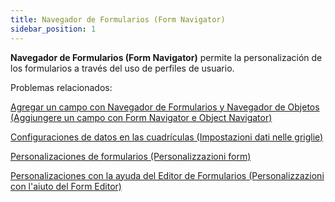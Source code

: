 ```yaml
---
title: Navegador de Formularios (Form Navigator)
sidebar_position: 1
---
```


**Navegador de Formularios (Form Navigator)** permite la personalización de los formularios a través del uso de perfiles de usuario.

Problemas relacionados:

 [Agregar un campo con Navegador de Formularios y Navegador de Objetos (Aggiungere un campo con Form Navigator e Object Navigator)](/docs/object-navigator/load-request-object)  

 [Configuraciones de datos en las cuadrículas (Impostazioni dati nelle griglie)](/docs/form-navigator/data-grid-settings)  

 [Personalizaciones de formularios (Personalizzazioni form)](/docs/guide/common/operations-with-data/form-customization-and-profiles-management)  

 [Personalizaciones con la ayuda del Editor de Formularios (Personalizzazioni con l'aiuto del Form Editor)](/docs/form-navigator/form-editor)